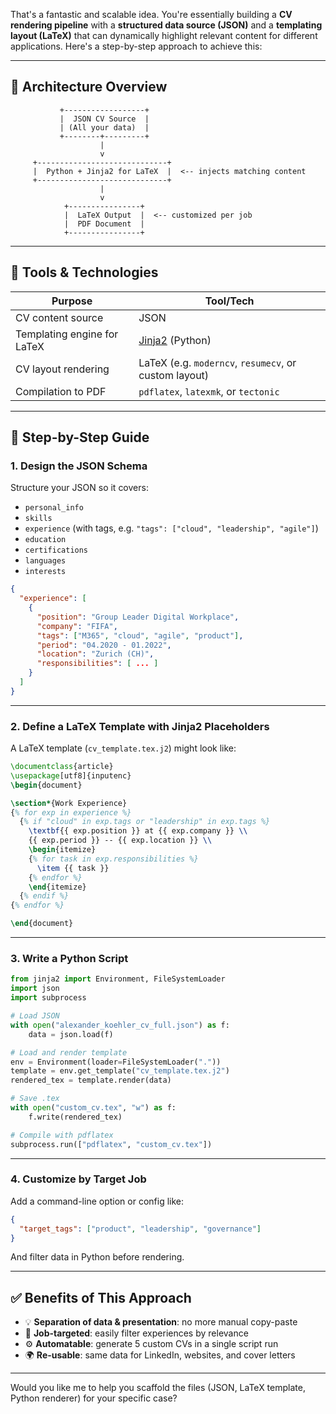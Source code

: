 That's a fantastic and scalable idea. You're essentially building a **CV rendering pipeline** with a **structured data source (JSON)** and a **templating layout (LaTeX)** that can dynamically highlight relevant content for different applications. Here's a step-by-step approach to achieve this:

---

## 🧱 Architecture Overview

```
           +------------------+
           |  JSON CV Source  |
           | (All your data)  |
           +--------+---------+
                    |
                    v
     +-----------------------------+
     |  Python + Jinja2 for LaTeX  |  <-- injects matching content
     +-----------------------------+
                    |
                    v
            +----------------+
            |  LaTeX Output  |  <-- customized per job
            |  PDF Document  |
            +----------------+
```

---

## 🧰 Tools & Technologies

| Purpose                     | Tool/Tech                                               |
| --------------------------- | ------------------------------------------------------- |
| CV content source           | JSON                                                    |
| Templating engine for LaTeX | [Jinja2](https://palletsprojects.com/p/jinja/) (Python) |
| CV layout rendering         | LaTeX (e.g. `moderncv`, `resumecv`, or custom layout)   |
| Compilation to PDF          | `pdflatex`, `latexmk`, or `tectonic`                    |

---

## 🧭 Step-by-Step Guide

### 1. **Design the JSON Schema**

Structure your JSON so it covers:

* `personal_info`
* `skills`
* `experience` (with tags, e.g. `"tags": ["cloud", "leadership", "agile"]`)
* `education`
* `certifications`
* `languages`
* `interests`

```json
{
  "experience": [
    {
      "position": "Group Leader Digital Workplace",
      "company": "FIFA",
      "tags": ["M365", "cloud", "agile", "product"],
      "period": "04.2020 - 01.2022",
      "location": "Zurich (CH)",
      "responsibilities": [ ... ]
    }
  ]
}
```

---

### 2. **Define a LaTeX Template with Jinja2 Placeholders**

A LaTeX template (`cv_template.tex.j2`) might look like:

```latex
\documentclass{article}
\usepackage[utf8]{inputenc}
\begin{document}

\section*{Work Experience}
{% for exp in experience %}
  {% if "cloud" in exp.tags or "leadership" in exp.tags %}
    \textbf{{ exp.position }} at {{ exp.company }} \\
    {{ exp.period }} -- {{ exp.location }} \\
    \begin{itemize}
    {% for task in exp.responsibilities %}
      \item {{ task }}
    {% endfor %}
    \end{itemize}
  {% endif %}
{% endfor %}

\end{document}
```

---

### 3. **Write a Python Script**

```python
from jinja2 import Environment, FileSystemLoader
import json
import subprocess

# Load JSON
with open("alexander_koehler_cv_full.json") as f:
    data = json.load(f)

# Load and render template
env = Environment(loader=FileSystemLoader("."))
template = env.get_template("cv_template.tex.j2")
rendered_tex = template.render(data)

# Save .tex
with open("custom_cv.tex", "w") as f:
    f.write(rendered_tex)

# Compile with pdflatex
subprocess.run(["pdflatex", "custom_cv.tex"])
```

---

### 4. **Customize by Target Job**

Add a command-line option or config like:

```json
{
  "target_tags": ["product", "leadership", "governance"]
}
```

And filter data in Python before rendering.

---

## ✅ Benefits of This Approach

* 💡 **Separation of data & presentation**: no more manual copy-paste
* 🎯 **Job-targeted**: easily filter experiences by relevance
* ⚙️ **Automatable**: generate 5 custom CVs in a single script run
* 🌍 **Re-usable**: same data for LinkedIn, websites, and cover letters

---

Would you like me to help you scaffold the files (JSON, LaTeX template, Python renderer) for your specific case?
